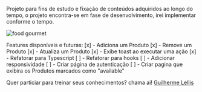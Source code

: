 Projeto para fins de estudo e fixação de conteúdos adquiridos ao longo do tempo, o projeto encontra-se em fase de desenvolvimento, irei implementar conforme o tempo.

![food gourmet](https://user-images.githubusercontent.com/18725901/130305763-58f0ea69-8c37-4dd6-a0d8-4bf91d648e98.png)

Features disponíveis e futuras:
[x] - Adiciona um Produto
[x] - Remove um Produto
[x] - Atualiza um Produto
[x] - Exibe toast ao executar uma ação
[x] - Refatorar para Typescript
[ ] - Refatorar para hooks
[ ] - Adicionar responsividade
[ ] - Criar página de autenticação
[ ] - Criar pagina que exibira os Produtos marcados como "available"

Quer particiar para treinar seus conhecimentos? chama ai!
[Guilherme Lellis](mailto:lguilherme44@gmail.com)



